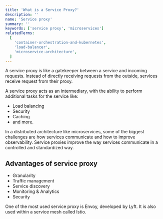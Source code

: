 ```yaml
---
title: 'What is a Service Proxy?'
description: ''
name: 'Service proxy'
summary: ''
keywords: ['service proxy', 'microservices']
relatedTerms:
  [
    'container-orchestration-and-kubernetes',
    'load-balancer',
    'microservice-architecture',
  ]
---
```


A service proxy is like a gatekeeper between a service and incoming requests. Instead of directly receiving requests from the outside, services receive request from their proxy.

A service proxy acts as an intermediary, with the ability to perform additional tasks for the service like:

- Load balancing
- Security
- Caching
- and more.

In a distributed architecture like microservices, some of the biggest challenges are how services communicate and how to improve observability. Service proxies improve the way services communicate in a controlled and standardized way.

## Advantages of service proxy

- Granularity
- Traffic management
- Service discovery
- Monitoring & Analytics
- Security

One of the most used service proxy is Envoy, developed by Lyft. It is also used within a service mesh called Istio.
